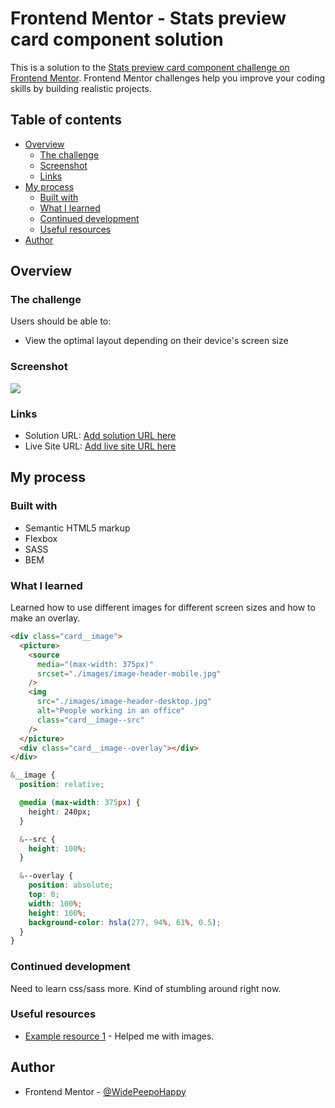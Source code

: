 # Frontend Mentor - Stats preview card component solution

This is a solution to the [Stats preview card component challenge on Frontend Mentor](https://www.frontendmentor.io/challenges/stats-preview-card-component-8JqbgoU62). Frontend Mentor challenges help you improve your coding skills by building realistic projects.

## Table of contents

- [Overview](#overview)
  - [The challenge](#the-challenge)
  - [Screenshot](#screenshot)
  - [Links](#links)
- [My process](#my-process)
  - [Built with](#built-with)
  - [What I learned](#what-i-learned)
  - [Continued development](#continued-development)
  - [Useful resources](#useful-resources)
- [Author](#author)

## Overview

### The challenge

Users should be able to:

- View the optimal layout depending on their device's screen size

### Screenshot

![](.design/solution-screenshot.png)

### Links

- Solution URL: [Add solution URL here](https://github.com/WidePeepoHappy/stats-preview-card-component)
- Live Site URL: [Add live site URL here](https://widepeepohappy.github.io/stats-preview-card-component/)

## My process

### Built with

- Semantic HTML5 markup
- Flexbox
- SASS
- BEM

### What I learned

Learned how to use different images for different screen sizes and how to make an overlay.

```html
<div class="card__image">
  <picture>
    <source
      media="(max-width: 375px)"
      srcset="./images/image-header-mobile.jpg"
    />
    <img
      src="./images/image-header-desktop.jpg"
      alt="People working in an office"
      class="card__image--src"
    />
  </picture>
  <div class="card__image--overlay"></div>
</div>
```

```css
&__image {
  position: relative;

  @media (max-width: 375px) {
    height: 240px;
  }

  &--src {
    height: 100%;
  }

  &--overlay {
    position: absolute;
    top: 0;
    width: 100%;
    height: 100%;
    background-color: hsla(277, 94%, 61%, 0.5);
  }
}
```

### Continued development

Need to learn css/sass more. Kind of stumbling around right now.

### Useful resources

- [Example resource 1](https://developer.mozilla.org/en-US/docs/Learn/HTML/Multimedia_and_embedding/Responsive_images) - Helped me with images.

## Author

- Frontend Mentor - [@WidePeepoHappy](https://www.frontendmentor.io/profile/WidePeepoHappy)
